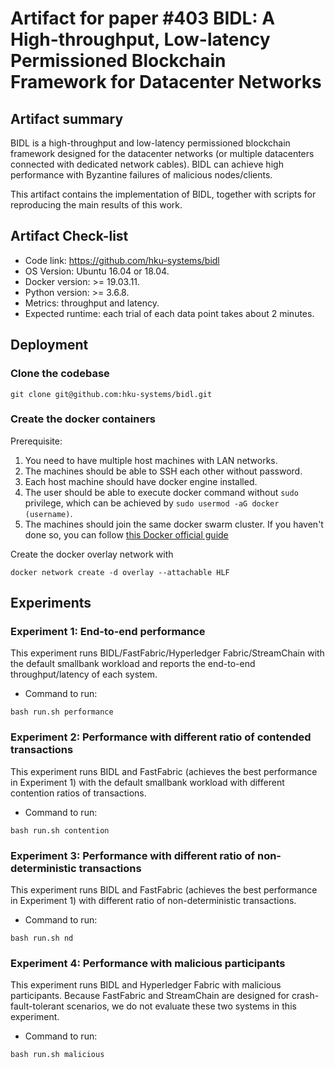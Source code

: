 # Artifact for paper #403 BIDL: A High-throughput, Low-latency Permissioned Blockchain Framework for Datacenter Networks

## Artifact summary

BIDL is a high-throughput and low-latency permissioned blockchain framework designed for the datacenter networks (or multiple datacenters connected with dedicated network cables). BIDL can achieve high performance with Byzantine failures of malicious nodes/clients.

This artifact contains the implementation of BIDL, together with scripts for reproducing the main results of this work.

## Artifact Check-list

- Code link: <https://github.com/hku-systems/bidl>
- OS Version: Ubuntu 16.04 or 18.04.
- Docker version: >= 19.03.11.
- Python version: >= 3.6.8.
- Metrics: throughput and latency.
- Expected runtime: each trial of each data point takes about 2 minutes.

## Deployment

### Clone the codebase

```shell
git clone git@github.com:hku-systems/bidl.git
```

### Create the docker containers

Prerequisite:

1. You need to have multiple host machines with LAN networks.
2. The machines should be able to SSH each other without password.
3. Each host machine should have docker engine installed.
4. The user should be able to execute docker command without `sudo` privilege, which can be achieved by `sudo usermod -aG docker (username)`.
5. The machines should join the same docker swarm cluster. If you haven't done so, you can follow [this Docker official guide](https://docs.docker.com/engine/swarm/swarm-tutorial/)

Create the docker overlay network with

```shell
docker network create -d overlay --attachable HLF
```

## Experiments

### Experiment 1: End-to-end performance

This experiment runs BIDL/FastFabric/Hyperledger Fabric/StreamChain with the default smallbank workload and reports the end-to-end throughput/latency of each system.

- Command to run:

```shell
bash run.sh performance
```

### Experiment 2: Performance with different ratio of contended transactions

This experiment runs BIDL and FastFabric (achieves the best performance in Experiment 1) with the default smallbank workload with different contention ratios of transactions.

- Command to run:

```shell
bash run.sh contention
```

### Experiment 3: Performance with different ratio of non-deterministic transactions

This experiment runs BIDL and FastFabric (achieves the best performance in Experiment 1) with different ratio of non-deterministic transactions.

- Command to run:

```shell
bash run.sh nd 
```

### Experiment 4: Performance with malicious participants

This experiment runs BIDL and Hyperledger Fabric with malicious participants.  Because FastFabric and StreamChain are designed for crash-fault-tolerant scenarios, we do not evaluate these two systems in this experiment.

- Command to run:

```shell
bash run.sh malicious
```

